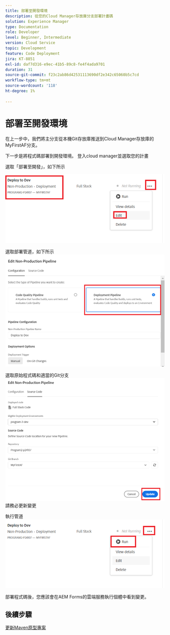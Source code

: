 ```yaml
---
title: 部署至開發環境
description: 從您的Cloud Manager存放庫分支部署計畫碼
solution: Experience Manager
type: Documentation
role: Developer
level: Beginner, Intermediate
version: Cloud Service
topic: Development
feature: Code Deployment
jira: KT-8851
exl-id: daf7d316-e9ec-41b5-89c8-fe4f4ada9701
duration: 31
source-git-commit: f23c2ab86d42531113690df2e342c65060b5c7cd
workflow-type: tm+mt
source-wordcount: '118'
ht-degree: 1%

---
```


# 部署至開發環境

在上一步中，我們將主分支從本機Git存放庫推送到Cloud Manager存放庫的MyFirstAF分支。

下一步是將程式碼部署到開發環境。
登入cloud manager並選取您的計畫

選取「部署至開發」，如下所示


![第一步](assets/deploy-first-step1.png)


選取部署管道，如下所示
![第一步](assets/deploy1.png)

選取原始程式碼和適當的Git分支
![第一步](assets/deploy2.png)
請務必更新變更

執行管道
![執行管道](assets/run-pipeline.png)

部署程式碼後，您應該會在AEM Forms的雲端服務執行個體中看到變更。

## 後續步驟

[更新Maven原型專案](./updating-project-archetype.md)
